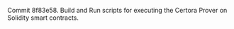 Commit 8f83e58.                    Build and Run scripts for executing the Certora Prover on Solidity smart contracts.